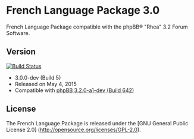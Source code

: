 French Language Package 3.0
===========================

French Language Package compatible with the phpBB® "Rhea" 3.2 Forum Software.

Version
-------

[![Build Status](https://travis-ci.org/maelsoucaze/phpbb.svg?branch=master)](https://travis-ci.org/maelsoucaze/phpbb)

- 3.0.0-dev (Build 5)
- Released on May 4, 2015
- Compatible with [phpBB 3.2.0-a1-dev (Build 642)](https://bamboo.phpbb.com/browse/PHPBB3-RHEA)

License
-------
The French Language Package is released under the [GNU General Public License 2.0] (http://opensource.org/licenses/GPL-2.0).